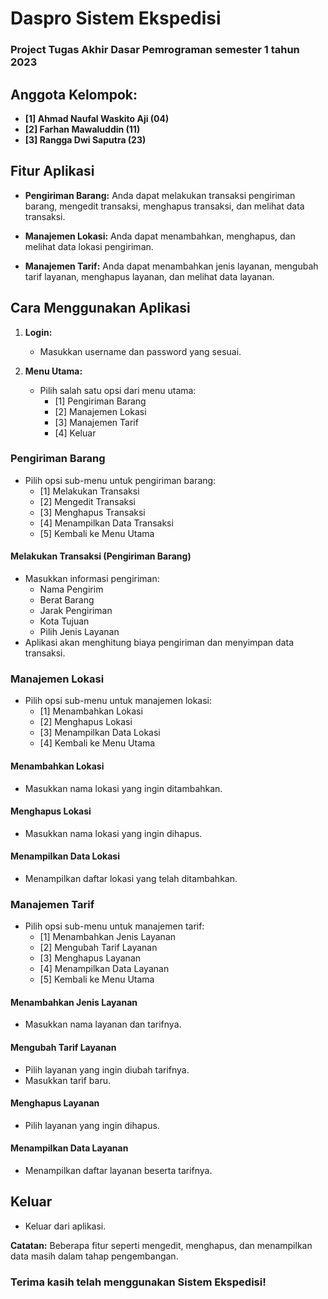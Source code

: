 # Daspro Sistem Ekspedisi
### Project Tugas Akhir Dasar Pemrograman semester 1 tahun 2023

## Anggota Kelompok:

- **[1] Ahmad Naufal Waskito Aji (04)**
- **[2] Farhan Mawaluddin (11)**
- **[3] Rangga Dwi Saputra (23)**

## Fitur Aplikasi

- **Pengiriman Barang:** Anda dapat melakukan transaksi pengiriman barang, mengedit transaksi, menghapus transaksi, dan melihat data transaksi.

- **Manajemen Lokasi:** Anda dapat menambahkan, menghapus, dan melihat data lokasi pengiriman.

- **Manajemen Tarif:** Anda dapat menambahkan jenis layanan, mengubah tarif layanan, menghapus layanan, dan melihat data layanan.

## Cara Menggunakan Aplikasi

1. **Login:**
   - Masukkan username dan password yang sesuai.

2. **Menu Utama:**
   - Pilih salah satu opsi dari menu utama:
     - [1] Pengiriman Barang
     - [2] Manajemen Lokasi
     - [3] Manajemen Tarif
     - [4] Keluar

### Pengiriman Barang

- Pilih opsi sub-menu untuk pengiriman barang:
  - [1] Melakukan Transaksi
  - [2] Mengedit Transaksi
  - [3] Menghapus Transaksi
  - [4] Menampilkan Data Transaksi
  - [5] Kembali ke Menu Utama

#### Melakukan Transaksi (Pengiriman Barang)

- Masukkan informasi pengiriman:
  - Nama Pengirim
  - Berat Barang
  - Jarak Pengiriman
  - Kota Tujuan
  - Pilih Jenis Layanan
- Aplikasi akan menghitung biaya pengiriman dan menyimpan data transaksi.

### Manajemen Lokasi

- Pilih opsi sub-menu untuk manajemen lokasi:
  - [1] Menambahkan Lokasi
  - [2] Menghapus Lokasi
  - [3] Menampilkan Data Lokasi
  - [4] Kembali ke Menu Utama

#### Menambahkan Lokasi

- Masukkan nama lokasi yang ingin ditambahkan.

#### Menghapus Lokasi

- Masukkan nama lokasi yang ingin dihapus.

#### Menampilkan Data Lokasi

- Menampilkan daftar lokasi yang telah ditambahkan.

### Manajemen Tarif

- Pilih opsi sub-menu untuk manajemen tarif:
  - [1] Menambahkan Jenis Layanan
  - [2] Mengubah Tarif Layanan
  - [3] Menghapus Layanan
  - [4] Menampilkan Data Layanan
  - [5] Kembali ke Menu Utama

#### Menambahkan Jenis Layanan

- Masukkan nama layanan dan tarifnya.

#### Mengubah Tarif Layanan

- Pilih layanan yang ingin diubah tarifnya.
- Masukkan tarif baru.

#### Menghapus Layanan

- Pilih layanan yang ingin dihapus.

#### Menampilkan Data Layanan

- Menampilkan daftar layanan beserta tarifnya.

## Keluar

- Keluar dari aplikasi.

**Catatan:** Beberapa fitur seperti mengedit, menghapus, dan menampilkan data masih dalam tahap pengembangan.

### Terima kasih telah menggunakan Sistem Ekspedisi!
